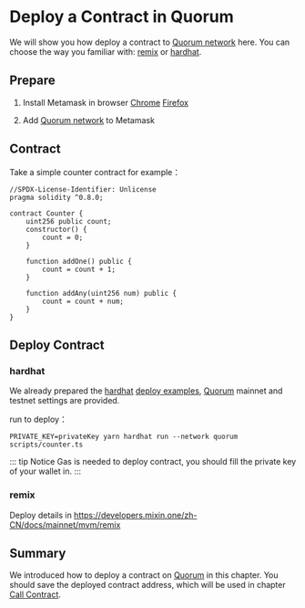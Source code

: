 # Deploy a Contract in Quorum

We will show you how deploy a contract to [Quorum network](/quorum/join) here.
You can choose the way you familiar with: [remix](https://remix-project.org/) or [hardhat](https://hardhat.org/).

## Prepare

1. Install Metamask in browser
   [Chrome](https://chrome.google.com/webstore/detail/metamask/nkbihfbeogaeaoehlefnkodbefgpgknn) 
   [Firefox](https://addons.mozilla.org/zh-CN/firefox/addon/ether-metamask/?utm_source=addons.mozilla.org&utm_medium=referral&utm_content=search)

2. Add [Quorum network](/quorum/join) to Metamask

## Contract

Take a simple counter contract for example：

```solidity
//SPDX-License-Identifier: Unlicense
pragma solidity ^0.8.0;

contract Counter {
    uint256 public count;
    constructor() {
        count = 0;
    }

    function addOne() public {
        count = count + 1;
    }

    function addAny(uint256 num) public {
        count = count + num;
    }
}
```

## Deploy Contract

### hardhat

We already prepared the [hardhat](https://hardhat.org/) [deploy examples](<https://github.com/MixinNetwork/mvmcontracts>), 
[Quorum](/quorum/join) mainnet and testnet settings are provided.

run to deploy：
```shell
PRIVATE_KEY=privateKey yarn hardhat run --network quorum scripts/counter.ts
```

::: tip Notice 
Gas is needed to deploy contract, you should fill the private key of your wallet in.
:::

### remix

Deploy details in <https://developers.mixin.one/zh-CN/docs/mainnet/mvm/remix>

## Summary

We introduced how to deploy a contract on [Quorum](/quorum/join) in this chapter.
You should save the deployed contract address, which will be used in chapter [Call Contract](/registry/call).

